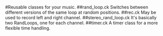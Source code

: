 #Reusable classes for your music.
##rand_loop.ck
Switches between different versions of the same loop at random positions.
##rec.ck
May be used to record left and right channel.
##stereo_rand_loop.ck
It's basically two RandLoops, one for each channel.
##timer.ck
A timer class for a more flexible time handling.


